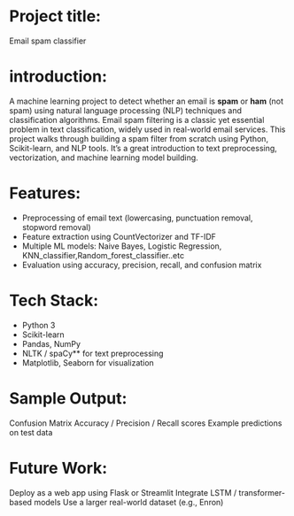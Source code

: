 # Project title:
  Email spam classifier


# introduction:
  A machine learning project to detect whether an email is **spam** or **ham** (not spam) using natural language processing (NLP) techniques and classification algorithms.
  Email spam filtering is a classic yet essential problem in text classification, widely used in real-world email services. This project walks through building a spam filter from scratch using Python, Scikit-learn, and NLP tools. It’s a great introduction to text preprocessing, vectorization, and machine learning model building.


# Features:
- Preprocessing of email text (lowercasing, punctuation removal, stopword removal)
- Feature extraction using CountVectorizer and TF-IDF
- Multiple ML models: Naive Bayes, Logistic Regression, KNN_classifier,Random_forest_classifier..etc
- Evaluation using accuracy, precision, recall, and confusion matrix

# Tech Stack:

 - Python 3
- Scikit-learn
- Pandas, NumPy
- NLTK / spaCy** for text preprocessing
- Matplotlib, Seaborn  for visualization

# Sample Output:
Confusion Matrix
Accuracy / Precision / Recall scores
Example predictions on test data

# Future Work:
Deploy as a web app using Flask or Streamlit
Integrate LSTM / transformer-based models
Use a larger real-world dataset (e.g., Enron)
